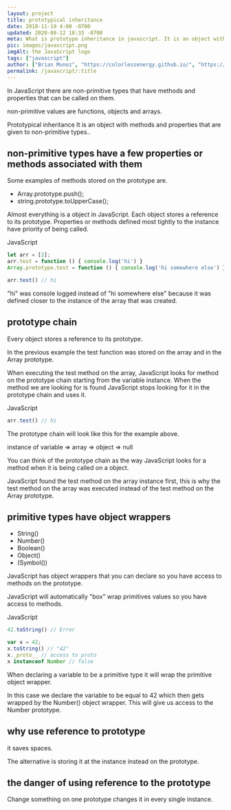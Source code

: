 ```yaml
---
layout: project
title: prototypical inheritance
date: 2018-11-19 4:00 -0700
updated: 2020-08-12 18:33 -0700
meta: What is prototype inheritance in javascript. It is an object with methods and properties that are given to non-primitive types.
pic: images/javascript.png
imgAlt: the JavaScript logo
tags: ["javascript"]
author: ["Brian Munoz", "https://colorlessenergy.github.io/", "https://github.com/colorlessenergy"]
permalink: /javascript/:title
---
```


In JavaScript there are <span class="highlight__code">non-primitive</span> types that have methods and properties that can be called on them.

<span class="highlight__code">non-primitive</span> values are functions, objects and arrays.

Prototypical inheritance It is an object with methods and properties that are given to non-primitive types..

## non-primitive types have a few properties or methods associated with them

Some examples of methods stored on the prototype are.

* Array.prototype.push();
* string.prototype.toUpperCase();

Almost everything is a object in JavaScript. Each object stores a reference to its prototype. Properties or methods defined most tightly to the instance have priority of being called.

<p class="highlight__file-desc">JavaScript</p>

```javascript
let arr = [2];
arr.test = function () { console.log('hi') }
Array.prototype.test = function () { console.log('hi somewhere else') }

arr.test() // hi
```

"hi" was console logged instead of "hi somewhere else" because it was defined closer to the instance of the array that was created.

## prototype chain

Every object stores a reference to its prototype.

In the previous example the test function was stored on the array and in the <span class="highlight__code">Array</span> prototype.

When executing the test method on the array, JavaScript looks for method on the prototype chain starting from the variable instance. When the method we are looking for is found JavaScript stops looking for it in the prototype chain and uses it.

<p class="highlight__file-desc">JavaScript</p>

```javascript
arr.test() // hi
```

The prototype chain will look like this for the example above. 

instance of variable => array => object => null

You can think of the prototype chain as the way JavaScript looks for a method when it is being called on a object.

JavaScript found the test method on the array instance first, this is why the test method on the array was executed instead of the test method on the <span class="highlight__code">Array</span> prototype.

## primitive types have object wrappers

* String()
* Number()
* Boolean()
* Object()
* (Symbol())

JavaScript has object wrappers that you can declare so you have access to methods on the prototype.

JavaScript will automatically "box" wrap primitives values so you have access to methods.

<p class="highlight__file-desc">JavaScript</p>

```javascript
42.toString() // Error

var x = 42;
x.toString() // "42"
x._proto__ // access to proto
x instanceof Number // false
```

When declaring a variable to be a primitive type it will wrap the primitive object wrapper.

In this case we declare the variable to be equal to 42 which then gets wrapped by the Number() object wrapper. This will give us access to the Number prototype.

## why use reference to prototype

it saves spaces.

The alternative is storing it at the instance instead on the prototype.

## the danger of using reference to the prototype

Change something on one prototype changes it in every single instance.